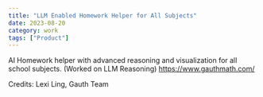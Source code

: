 ```yaml
---
title: "LLM Enabled Homework Helper for All Subjects"
date: 2023-08-20
category: work
tags: ["Product"]
---
```

AI Homework helper with advanced reasoning and visualization for all school subjects. (Worked on LLM Reasoning)
https://www.gauthmath.com/

Credits: Lexi Ling, Gauth Team